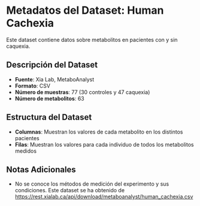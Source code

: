 
# Metadatos del Dataset: Human Cachexia
Este dataset contiene datos sobre metabolitos en pacientes con y sin caquexia.

## Descripción del Dataset
- **Fuente**: Xia Lab, MetaboAnalyst
- **Formato**: CSV
- **Número de muestras**: 77 (30 controles y 47 caquexia)
- **Número de metabolitos**: 63

## Estructura del Dataset
- **Columnas**: Muestran los valores de cada metabolito en los distintos pacientes
- **Filas**: Muestran los valores para cada individuo de todos los metabolitos medidos

## Notas Adicionales
- No se conoce los métodos de medición del experimento y sus condiciones. Este dataset se ha obtenido de https://rest.xialab.ca/api/download/metaboanalyst/human_cachexia.csv


